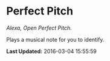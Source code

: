 # Perfect Pitch
*Alexa, Open Perfect Pitch.*

Plays a musical note for you to identify.

**Last Updated:** 2016-03-04 15:55:59